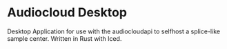 # Audiocloud Desktop
Desktop Application for use with the audiocloudapi to selfhost a splice-like sample center. Written in Rust with Iced.
